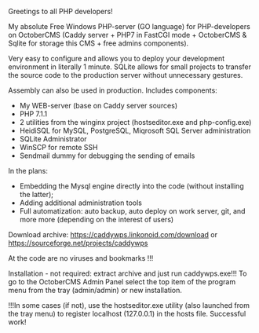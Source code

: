 Greetings to all PHP developers!
>
My absolute Free Windows PHP-server (GO language) for PHP-developers on OctoberCMS (Caddy server + PHP7 in FastCGI mode + OctoberCMS & Sqlite for storage this CMS + free admins components). 
>
Very easy to configure and allows you to deploy your development environment in literally 1 minute. SQLite allows for small projects to transfer the source code to the production server without unnecessary gestures.
>
Assembly can also be used in production. Includes components:
- My WEB-server (base on Caddy server sources)
- PHP 7.1.1
- 2 utilities from the winginx project (hostseditor.exe and php-config.exe)
 - HeidiSQL for MySQL, PostgreSQL, Miqrosoft SQL Server administration
- SQLite Administrator
- WinSCP for remote SSH
- Sendmail dummy for debugging the sending of emails
>
In the plans:
- Embedding the Mysql engine directly into the code (without installing the latter);
- Adding additional administration tools
- Full automatization: auto backup, auto deploy on work server, git, and more more (depending on the interest of users)
>
Download archive: https://caddywps.linkonoid.com/download
or https://sourceforge.net/projects/caddywps
>
At the code are no viruses and bookmarks !!!
>
Installation - not required: extract archive and just run caddywps.exe!!! To go to the OctoberCMS Admin Panel select the top item of the program menu from the tray (admin/admin) or new installation.
>
!!!In some cases (if not), use the hostseditor.exe utility (also launched from the tray menu) to register localhost (127.0.0.1) in the hosts file. Successful work!

